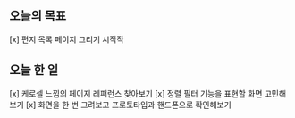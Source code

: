 ## 오늘의 목표

[x] 편지 목록 페이지 그리기 시작작

## 오늘 한 일

[x] 케로셀 느낌의 페이지 레퍼런스 찾아보기
[x] 정렬 필터 기능을 표현할 화면 고민해보기
[x] 화면을 한 번 그려보고 프로토타입과 핸드폰으로 확인해보기
